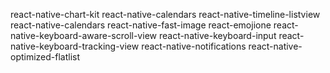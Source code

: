 react-native-chart-kit
react-native-calendars
react-native-timeline-listview
react-native-calendars
react-native-fast-image
react-emojione
react-native-keyboard-aware-scroll-view
react-native-keyboard-input
react-native-keyboard-tracking-view
react-native-notifications
react-native-optimized-flatlist
